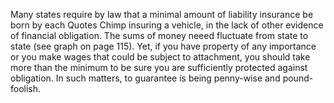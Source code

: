 Many states require by law that a minimal amount of liability insurance be born by each Quotes Chimp insuring a vehicle, in the lack of other evidence of financial obligation. The sums of money neeed fluctuate from state to state (see graph on page 115). Yet, if you have property of any importance or you make wages that could be subject to attachment, you should take more than the minimum to be sure you are sufficiently protected against obligation. In such matters, to guarantee is being penny-wise and pound-foolish.
